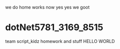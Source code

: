 we do home works now yes yes we goot
# dotNet5781_3169_8515
team script_kidz homework and stuff
HELLO WORLD
